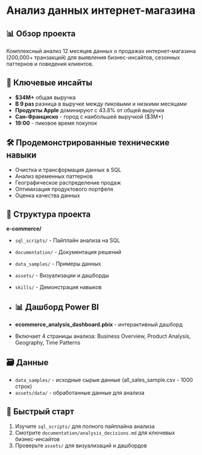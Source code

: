 # Анализ данных интернет-магазина

## 📊 Обзор проекта
Комплексный анализ 12 месяцев данных о продажах интернет-магазина (200,000+ транзакций) для выявления бизнес-инсайтов, сезонных паттернов и поведения клиентов.

## 🎯 Ключевые инсайты
- **$34M+** общая выручка
- **В 9 раз** разница в выручке между пиковыми и низкими месяцами  
- **Продукты Apple** доминируют с 43.8% от общей выручки
- **Сан-Франциско** - город с наибольшей выручкой ($3M+)
- **19:00** - пиковое время покупок

## 🛠️ Продемонстрированные технические навыки
- Очистка и трансформация данных в SQL
- Анализ временных паттернов
- Географическое распределение продаж
- Оптимизация продуктового портфеля
- Оценка качества данных

## 📁 Структура проекта
**e-commerce/**
- `sql_scripts/` - Пайплайн анализа на SQL
- `documentation/` - Документация решений
- `data_samples/` - Примеры данных  
- `assets/` - Визуализации и дашборды
- `skills/` - Демонстрация навыков

- ## 📊 Дашборд Power BI
- **ecommerce_analysis_dashboard.pbix** - интерактивный дашборд
- Включает 4 страницы анализа: Business Overview, Product Analysis, Geography, Time Patterns

## 🗃️ Данные
- `data_samples/` - исходные сырые данные (all_sales_sample.csv - 1000 строк)
- `assets/data/` - обработанные данные для анализа

## 🚀 Быстрый старт
1. Изучите `sql_scripts/` для полного пайплайна анализа
2. Смотрите `documentation/analysis_decisions.md` для ключевых бизнес-инсайтов
3. Проверьте `assets/` для визуализаций и дашбордов

